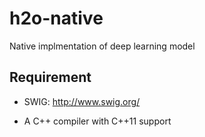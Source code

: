 # h2o-native

Native implmentation of deep learning model

## Requirement

* SWIG: http://www.swig.org/

* A C++ compiler with C++11 support

